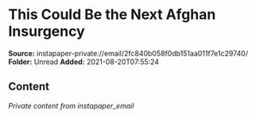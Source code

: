 # This Could Be the Next Afghan Insurgency

**Source:** instapaper-private://email/2fc840b058f0db151aa011f7e1c29740/
**Folder:** Unread
**Added:** 2021-08-20T07:55:24




## Content
*Private content from instapaper_email*

